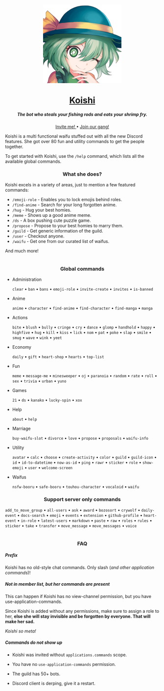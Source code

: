 <p align="center">
    <img
        width="256px" height="256px" align="center" alt="Koishi"
        src="https://raw.githubusercontent.com/HuyaneMatsu/Koishi/master/library/koishi_avatar_0000_by_ashy.png"
    />
</p>

<h1 align="center">
    <b><a href="https://github.com/HuyaneMatsu/koishi">Koishi</a></b>
</h1>

<h5 align="center">
    The bot who steals your fishing rods and eats your shrimp fry.
</h5>

<p align="center">
    <a href="https://discord.com/oauth2/authorize?client_id=486565096164687885&scope=bot%20applications.commands">
        Invite me!
    </a>
    •
    <a href="http://discord.gg/3cH2r5d">
        Join our gang!
    </a>
</p>

Koishi is a multi functional waifu stuffed out with all the new Discord features. She got over 80 fun and utility
commands to get the people together.

To get started with Koishi, use the `/help` command, which lists all the available global commands.

<h3 align="center">
    What she does?
</h3>

Koishi excels in a variety of areas, just to mention a few featured commands:

- `/emoji-role` - Enables you to lock emojis behind roles.
- `/find-anime` - Search for your long forgotten anime.
- `/hug` - Hug your best homies.
- `/meme` - Shows up a good anime meme.
- `/ds` - A box pushing cute puzzle game.
- `/propose` - Propose to your best homies to marry them.
- `/guild` - Get generic information of the guild.
- `/user` - Checkout anyone.
- `/waifu` - Get one from our curated list of waifus.

And much more!

<h1></h1>

<h3 align="center">
    Global commands
</h3>

- Administration
    
    `clear` • `ban` • `bans` • `emoji-role` • `invite-create` • `invites` • `is-banned`

- Anime
    
    `anime` • `character` • `find-anime` • `find-character` • `find-manga` • `manga`

- Actions
    
    `bite` • `blush` • `bully` • `cringe` • `cry` • `dance` • `glomp` • `handhold` • `happy` • `highfive` • `hug` •
    `kill` • `kiss` • `lick` • `nom` • `pat` • `poke` • `slap` • `smile` • `smug` • `wave` • `wink` • `yeet`

- Economy
    
    `daily` • `gift` • `heart-shop` • `hearts` • `top-list`

- Fun
    
    `meme` • `message-me` • `minesweeper` • `oj` • `paranoia` • `random` • `rate` • `roll` • `sex` • `trivia` •
    `urban` • `yuno`

- Games
    
    `21` • `ds` • `kanako` • `lucky-spin` • `xox`

-  Help
    
    `about` • `help`

-  Marriage
    
    `buy-waifu-slot` • `divorce` • `love` • `propose` • `proposals` • `waifu-info`

- Utility
    
    `avatar` • `calc` • `choose` • `create-activity` • `color` • `guild` • `guild-icon` • `id` • `id-to-datetime` •
    `now-as-id` • `ping` • `rawr` • `sticker` • `role` • `show-emoji` • `user` • `welcome-screen`

- Waifus
    
    `nsfw-booru` • `safe-booru` • `touhou-character` • `vocaloid` • `waifu`

<h3 align="center">
    Support server only commands
</h3>

`add_to_move_group` • `all-users` • `ask` • `award` • `bozosort` • `crywolf` • `daily-event` • `docs-search` • `emoji`
• `events` • `extension` • `github-profile` • `heart-event` • `in-role` • `latest-users` • `markdown` • `paste` • `raw`
• `roles` • `rules` • `sticker` • `take` • `transfer` • `move_message` • `move_messages` • `voice`

<h1></h1>

<h3 align="center">
    FAQ
</h3>

##### Prefix

Koishi has no old-style chat commands. Only slash (*and other application commands*)!

##### Not in member list, but her commands are present

This can happen if Koishi has no view-channel permission, but you have use-application-commands.

Since Koishi is added without any permissions, make sure to assign a role to her, **else she will stay invisible and
be forgotten by everyone. That will make her sad.**

*Koishi so meta!*

##### Commands do not show up

- Koishi was invited without `applications.commands` scope.

- You have no `use-application-commands` permission.

- The guild has 50+ bots.

- Discord client is derping, give it a restart.
